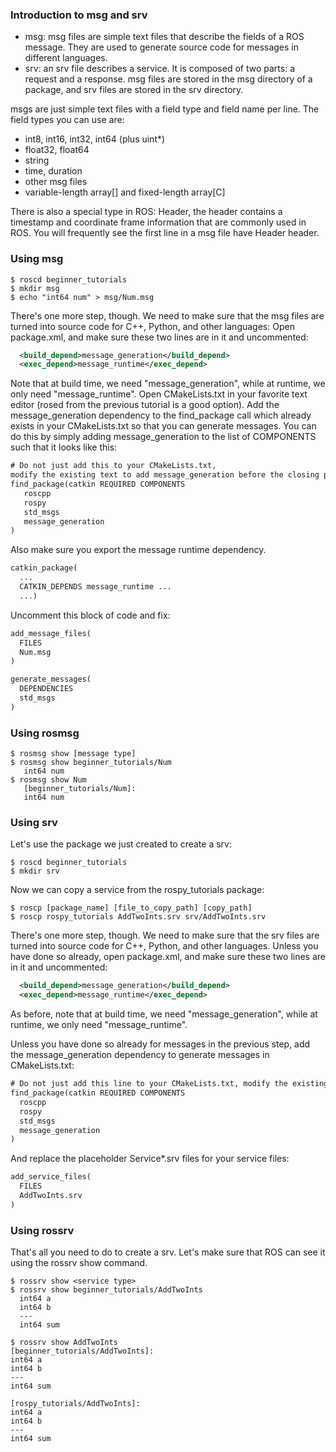 
### Introduction to msg and srv
 * msg: msg files are simple text files that describe the fields of a ROS message. 
        They are used to generate source code for messages in different languages.
 * srv: an srv file describes a service. It is composed of two parts: a request and a response.
msg files are stored in the msg directory of a package, and srv files are stored in the srv directory.

msgs are just simple text files with a field type and field name per line. The field types you can use are:
 * int8, int16, int32, int64 (plus uint*)
 * float32, float64
 * string
 * time, duration
 * other msg files
 * variable-length array[] and fixed-length array[C]
 
There is also a special type in ROS: 
Header, the header contains a timestamp and coordinate frame information that are commonly used in ROS. 
You will frequently see the first line in a msg file have Header header.

### Using msg
```shell
$ roscd beginner_tutorials
$ mkdir msg
$ echo "int64 num" > msg/Num.msg
```
There's one more step, though. We need to make sure that the msg files are turned into source code for C++, Python, and other languages:
Open package.xml, and make sure these two lines are in it and uncommented:
```xml
  <build_depend>message_generation</build_depend>
  <exec_depend>message_runtime</exec_depend>
```
Note that at build time, we need "message_generation", while at runtime, we only need "message_runtime".
Open CMakeLists.txt in your favorite text editor (rosed from the previous tutorial is a good option).
Add the message_generation dependency to the find_package call which already exists in your CMakeLists.txt so that you can generate messages. You can do this by simply adding message_generation to the list of COMPONENTS such that it looks like this:
```txt
# Do not just add this to your CMakeLists.txt, 
modify the existing text to add message_generation before the closing parenthesis
find_package(catkin REQUIRED COMPONENTS
   roscpp
   rospy
   std_msgs
   message_generation
)
```
Also make sure you export the message runtime dependency.
```txt
catkin_package(
  ...
  CATKIN_DEPENDS message_runtime ...
  ...)
```
Uncomment this block of code and fix: 
```txt
add_message_files(
  FILES
  Num.msg
)
```
```txt
generate_messages(
  DEPENDENCIES
  std_msgs
)
```

### Using rosmsg

``` shell
$ rosmsg show [message type]
$ rosmsg show beginner_tutorials/Num
   int64 num
$ rosmsg show Num
   [beginner_tutorials/Num]:
   int64 num
```

### Using srv
Let's use the package we just created to create a srv:

```shell
$ roscd beginner_tutorials
$ mkdir srv
```

Now we can copy a service from the rospy_tutorials package:
```shell
$ roscp [package_name] [file_to_copy_path] [copy_path]
$ roscp rospy_tutorials AddTwoInts.srv srv/AddTwoInts.srv
```
There's one more step, though. We need to make sure that the srv files are turned into source code 
for C++, Python, and other languages.
Unless you have done so already, open package.xml, and make sure these two lines are in it and uncommented:
```xml
  <build_depend>message_generation</build_depend>
  <exec_depend>message_runtime</exec_depend>
```
As before, note that at build time, we need "message_generation", 
while at runtime, we only need "message_runtime".

Unless you have done so already for messages in the previous step, 
add the message_generation dependency to generate messages in CMakeLists.txt:

```txt
# Do not just add this line to your CMakeLists.txt, modify the existing line
find_package(catkin REQUIRED COMPONENTS
  roscpp
  rospy
  std_msgs
  message_generation
)
```
And replace the placeholder Service*.srv files for your service files:
```txt
add_service_files(
  FILES
  AddTwoInts.srv
)
```

### Using rossrv
That's all you need to do to create a srv. Let's make sure that ROS can see it using the rossrv show command.

```shell
$ rossrv show <service type>
$ rossrv show beginner_tutorials/AddTwoInts
  int64 a
  int64 b
  ---
  int64 sum
```

```shell
$ rossrv show AddTwoInts
[beginner_tutorials/AddTwoInts]:
int64 a
int64 b
---
int64 sum

[rospy_tutorials/AddTwoInts]:
int64 a
int64 b
---
int64 sum








